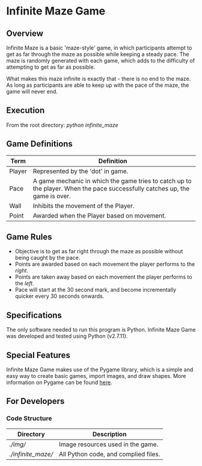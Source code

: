# Infinite Maze Game

## Overview
Infinite Maze is a basic 'maze-style' game, in which participants attempt
to get as far through the maze as possible while keeping a steady pace. The
maze is randomly generated with each game, which adds to the difficulty of
attempting to get as far as possible. 

What makes this maze infinite is exactly that - there is no end to the maze. 
As long as participants are able to keep up with the pace of the maze, the 
game will never end.

## Execution
From the root directory: *python infinite_maze*

## Game Definitions
|  Term  |  Definition  |
| ------ | ------------ |
| Player | Represented by the 'dot' in game. |
| Pace   | A game mechanic in which the game tries to catch up to the player. When the pace successfully catches up, the game is over. |
| Wall   | Inhibits the movement of the Player. |
| Point  | Awarded when the Player based on movement. |

## Game Rules
- Objective is to get as far right through the maze as possible without being caught by the pace.
- Points are awarded based on each movement the player performs to the *right*.
- Points are taken away based on each movement the player performs to the *left*.
- Pace will start at the 30 second mark, and become incrementally quicker every 30 seconds onwards.

## Specifications
The only software needed to run this program is Python. Infinite Maze Game
was developed and tested using Python (v2.7.11).

## Special Features
Infinite Maze Game makes use of the Pygame library, which is a simple and easy way to
create basic games, import images, and draw shapes. More information on Pygame can be found
[here](https://www.pygame.org/docs/).

## For Developers
### Code Structure
|  Directory         |  Description  |
| ------------------ | ------------- |
| *./img/*           | Image resources used in the game. |
| *./infinite_maze/* | All Python code, and complied files. | 
